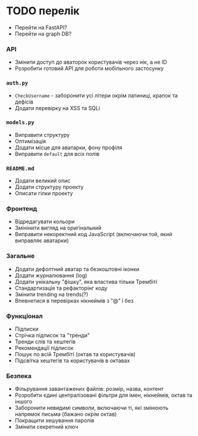 # TODO перелік
- Перейти на FastAPI?
- Перейти на graph DB?
### API
- Змінити доступ до аваторок користувачів через нік, а не ID
- Розробити готовий API для роботи мобільного застосунку
### `auth.py`
- `CheckUsername` - заборонити усі літери окрім латиниці, крапок та дефісів
- Додати перевірку на XSS та SQLi
### `models.py`
- Виправити структуру
- Оптимізація
- Додати місце для аватарки, фону профіля
- Виправити `default` для всіх полів
### `README.md`
- Додати великий опис
- Додати структуру проекту
- Описати гілки проекту
### Фронтенд
- Відредагувати кольори
- Змінінити вигляд на оригінальний
- Виправити некоректний код JavaScript (включаючи той, який виправляє аватарки)
### Загальне
- Додати дефолтний аватар та безкоштовні іконки
- Додати журналювання (log)
- Додати унікальну "фішку", яка властива тільки Трембіті
- Стандартизація та рефакторінг коду
- Змінити trending на trends(?)
- Впевнетися в перевірках нікнеймів з "@" і без
### Функціонал
- Підписки
- Стрічка підписок та "тренди"
- Тренди слів та хештегів
- Рекомендації підписок
- Пошук по всій Трембіті (октав та користувачів)
- Підсвітка хештегів та користувачів в октавах
### Безпека
- Фільрування завантажених файлів: розмір, назва, контент
- Розробити єдині централізовані фільтри для імен, нікнеймів, октав та іншого
- Заборонити невидимі символи, включаючи ті, які змінюють напрямок письма (бажано окрім октав)
- Покращити хешування паролів
- Змінити секретний ключ
